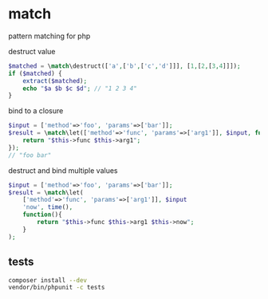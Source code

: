 # match

pattern matching for php

destruct value
```php
$matched = \match\destruct(['a',['b',['c','d']]], [1,[2,[3,4]]]);
if ($matched) {
	extract($matched);
	echo "$a $b $c $d"; // "1 2 3 4"
}
```

bind to a closure
```php
$input = ['method'=>'foo', 'params'=>['bar']];
$result = \match\let(['method'=>'func', 'params'=>['arg1']], $input, function(){
	return "$this->func $this->arg1";
});
// "foo bar"
```

destruct and bind multiple values
```php
$input = ['method'=>'foo', 'params'=>['bar']];
$result = \match\let(
	['method'=>'func', 'params'=>['arg1']], $input
	'now', time(),
	function(){
		return "$this->func $this->arg1 $this->now";
	}
);
```

## tests

```sh
composer install --dev
vendor/bin/phpunit -c tests
```
